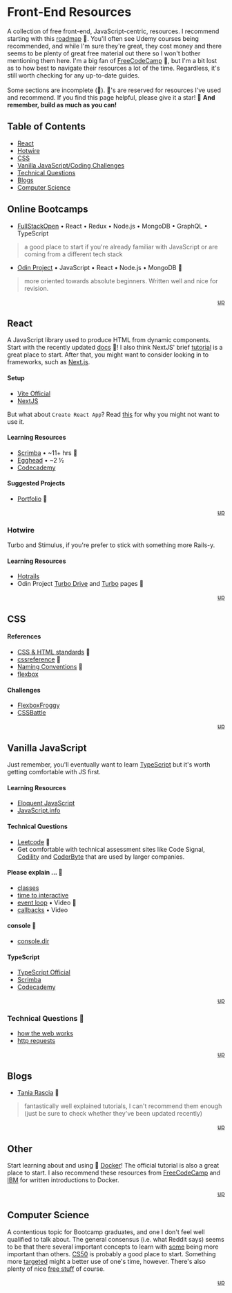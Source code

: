 <div hidden id="top"></div>

# Front-End Resources

A collection of free front-end, JavaScript-centric, resources. I recommend starting with this [roadmap](https://roadmap.sh/frontend) 💜. You'll often see Udemy courses being recommended, and while I'm sure they're great, they cost money and there seems to be plenty of great free material out there so I won't bother mentioning them here. I'm a big fan of [FreeCodeCamp](https://www.freecodecamp.org/) 💜, but I'm a bit lost as to how best to navigate their resources a lot of the time. Regardless, it's still worth checking for any up-to-date guides. 
<br>
<br>
Some sections are incomplete (🚧). 💜's are reserved for resources I've used and recommend. If you find this page helpful, please give it a star! 🌟 <strong>And remember, build as much as you can!</strong>
<br>

## Table of Contents

* [React](#react)
* [Hotwire](#hotwire)
* [CSS](#css)
* [Vanilla JavaScript/Coding Challenges](#vanilla-javascript)
* [Technical Questions](#technical-questions)
* [Blogs](#blogs)
* [Computer Science](#computer-science)

## Online Bootcamps
* [FullStackOpen](https://fullstackopen.com/en/)  • React • Redux • Node.js • MongoDB • GraphQL • TypeScript <br>
> a good place to start if you're already familiar with JavaScript or are coming from a different tech stack
* [Odin Project](https://www.theodinproject.com/paths/full-stack-javascript) • JavaScript • React • Node.js • MongoDB 💜
> more oriented towards absolute beginners. Written well and nice for revision. 

<p align="right"><a href="#top">up</a></p>

## React
A JavaScript library used to produce HTML from dynamic components. Start with the recently updated [docs](https://beta.reactjs.org/) 💜! I also think NextJS' brief [tutorial](https://nextjs.org/learn/foundations/from-javascript-to-react) is a great place to start. After that, you might want to consider looking in to frameworks, such as [Next.js](https://nextjs.org/). 

#### Setup
- [Vite Official](https://vitejs.dev/guide/)
- [NextJS](https://nextjs.org/learn/basics/create-nextjs-app/setup)

But what about `Create React App`? Read [this](https://scrimba.com/articles/create-react-app-with-vite/) for why you might not want to use it. 
#### Learning Resources
* [Scrimba](https://scrimba.com/learn/learnreact) • ~11+ hrs 💜
* [Egghead](https://egghead.io/courses/the-beginner-s-guide-to-react) • ~2 ½ <br>
* [Codecademy](https://www.codecademy.com/learn/react-101) <br>

#### Suggested Projects
* [Portfolio](https://github.com/gitname/react-gh-pages) 💜

<p align="right"><a href="#top">up</a></p>

### Hotwire
Turbo and Stimulus, if you're prefer to stick with something more Rails-y.

#### Learning Resources
* [Hotrails](https://www.hotrails.dev/)
* Odin Project [Turbo Drive](https://www.theodinproject.com/lessons/ruby-on-rails-turbo-drive) and [Turbo](https://www.theodinproject.com/lessons/ruby-on-rails-turbo) pages 💜

<p align="right"><a href="#top">up</a></p>

## CSS

#### References
* [CSS & HTML standards](https://codeguide.co/) 💜
* [cssreference](https://cssreference.io/) 💜
* [Naming Conventions](https://www.freecodecamp.org/news/css-naming-conventions-that-will-save-you-hours-of-debugging-35cea737d849/) 💜
* [flexbox](https://tobiasahlin.com/blog/common-flexbox-patterns/)

#### Challenges
* [FlexboxFroggy](https://flexboxfroggy.com/)
* [CSSBattle](https://cssbattle.dev/)

<p align="right"><a href="#top">up</a></p>

## Vanilla JavaScript
Just remember, you'll eventually want to learn [TypeScript](https://www.typescriptlang.org/docs/) but it's worth getting comfortable with JS first. 

#### Learning Resources
* [Eloquent JavaScript](https://eloquentjavascript.net/)
* [JavaScript.info](https://javascript.info/)

#### Technical Questions
* [Leetcode](https://leetcode.com/) 💜
* Get comfortable with technical assessment sites like Code Signal, [Codility](https://app.codility.com/programmers/lessons) and [CoderByte](https://coderbyte.com/) that are used by larger companies.

#### Please explain ... 🚧
* [classes](https://www.freecodecamp.org/news/javascript-classes-how-they-work-with-use-case/#what-are-classes-in-javascript)
* [time to interactive](https://developer.chrome.com/en/docs/lighthouse/performance/interactive/)
* [event loop](https://www.youtube.com/watch?v=8aGhZQkoFbQ) • Video 💜
* [callbacks](https://www.youtube.com/watch?v=xHneyv38Jro) • Video

#### console 🚧
* [console.dir](https://developer.mozilla.org/en-US/docs/Web/API/console/dir)

#### TypeScript
* [TypeScript Official](https://www.typescriptlang.org/docs/)
* [Scrimba](https://scrimba.com/learn/typescript)
* [Codecademy](https://www.codecademy.com/learn/learn-typescript)

<p align="right"><a href="#top">up</a></p>

### Technical Questions 🚧
* [how the web works](https://developer.mozilla.org/en-US/docs/Learn/Getting_started_with_the_web/How_the_Web_works)
* [http requests](https://www.freecodecamp.org/news/http-request-methods-explained/)

<p align="right"><a href="#top">up</a></p>

## Blogs
* [Tania Rascia](https://www.taniarascia.com/) 💜
> fantastically well explained tutorials, I can't recommend them enough (just be sure to check whether they've been updated recently)

<p align="right"><a href="#top">up</a></p>

## Other

Start learning about and using 💜 [Docker](https://github.com/acantril/docker-fundamentals)! The official tutorial is also a great place to start. I also recommend these resources from [FreeCodeCamp](https://www.freecodecamp.org/news/a-beginner-friendly-introduction-to-containers-vms-and-docker-79a9e3e119b/) and [IBM](https://www.ibm.com/topics/docker) for written introductions to Docker. 

<p align="right"><a href="#top">up</a></p>

## Computer Science

A contentious topic for Bootcamp graduates, and one I don't feel well qualified to talk about. The general consensus (i.e. what Reddit says) seems to be that there several important concepts to learn with [some](https://benmccormick.org/2018/02/20/cs-for-fe/) being more important than others. [CS50](https://pll.harvard.edu/course/cs50-introduction-computer-science?delta=0) is probably a good place to start. Something more [targeted](https://leetcode.com/explore/interview/card/leetcodes-interview-crash-course-data-structures-and-algorithms/) might a better use of one's time, however. There's also plenty of nice [free stuff](https://www.freecodecamp.org/learn/javascript-algorithms-and-data-structures/) of course. 

<p align="right"><a href="#top">up</a></p>

